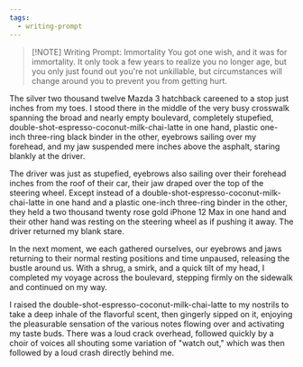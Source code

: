 ```yaml
---
tags:
  - writing-prompt
---
```



> [!NOTE] Writing Prompt: Immortality
> You got one wish, and it was for immortality. It only took a few years to realize you no longer age, but you only just found out you're not unkillable, but circumstances will change around you to prevent you from getting hurt.

The silver two thousand twelve Mazda 3 hatchback careened to a stop just inches from my toes. I stood there in the middle of the very busy crosswalk spanning the broad and nearly empty boulevard, completely stupefied, double-shot-espresso-coconut-milk-chai-latte in one hand, plastic one-inch three-ring black binder in the other, eyebrows sailing over my forehead, and my jaw suspended mere inches above the asphalt, staring blankly at the driver.

The driver was just as stupefied, eyebrows also sailing over their forehead inches from the roof of their car, their jaw draped over the top of the steering wheel. Except instead of a double-shot-espresso-coconut-milk-chai-latte in one hand and a plastic one-inch three-ring binder in the other, they held a two thousand twenty rose gold iPhone 12 Max in one hand and their other hand was resting on the steering wheel as if pushing it away. The driver returned my blank stare.

In the next moment, we each gathered ourselves, our eyebrows and jaws returning to their normal resting positions and time unpaused, releasing the bustle around us. With a shrug, a smirk, and a quick tilt of my head, I completed my voyage across the boulevard, stepping firmly on the sidewalk and continued on my way.

I raised the double-shot-espresso-coconut-milk-chai-latte to my nostrils to take a deep inhale of the flavorful scent, then gingerly sipped on it, enjoying the pleasurable sensation of the various notes flowing over and activating my taste buds. There was a loud crack overhead, followed quickly by a choir of voices all shouting some variation of "watch out," which was then followed by a loud crash directly behind me.